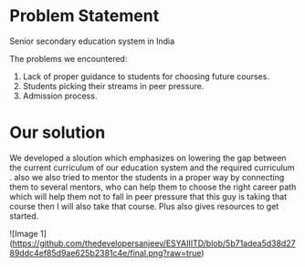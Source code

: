 # Problem Statement
Senior secondary education system in India

The problems we encountered: 

1. Lack of proper guidance to students for choosing future courses.
1. Students picking their streams in peer pressure.
1. Admission process.

# Our solution 
We developed a sloution which emphasizes on lowering the gap between the current curriculum of our education system and the required curriculum .
also we also tried to mentor the students in a proper way by connecting them to several mentors, who can help them to choose the right career path which will help them not to fall in peer pressure that this guy is taking that course then I will also take that course.
Plus also gives resources to get started.

![Image 1] (https://github.com/thedevelopersanjeev/ESYAIIITD/blob/5b71adea5d38d2789ddc4ef85d9ae625b2381c4e/final.png?raw=true)
